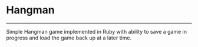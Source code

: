 # Hangman
---------
Simple Hangman game implemented in Ruby with ability to save a game in progress and load the game back up at a later time.